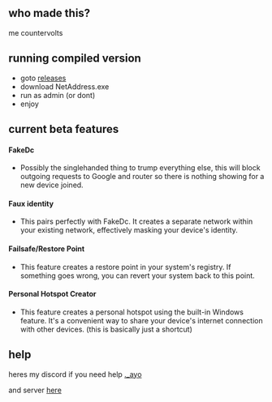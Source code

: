 ## who made this?
me countervolts

## running compiled version
- goto [releases](https://github.com/countervolts/Google-Wifi-Router-Bypasser/releases)
- download NetAddress.exe
- run as admin (or dont)
- enjoy

## current beta features
#### FakeDc
- Possibly the singlehanded thing to trump everything else, this will block outgoing requests to Google and router so there is nothing showing for a new device joined.

#### Faux identity
- This pairs perfectly with FakeDc. It creates a separate network within your existing network, effectively masking your device's identity.

#### Failsafe/Restore Point
- This feature creates a restore point in your system's registry. If something goes wrong, you can revert your system back to this point.

#### Personal Hotspot Creator
- This feature creates a personal hotspot using the built-in Windows feature. It's a convenient way to share your device's internet connection with other devices. (this is basically just a shortcut) 

## help
heres my discord if you need help [._ayo](https://discord.com/users/488368000055902228)

and server [here](https://discord.gg/pGF56zvvJx)
